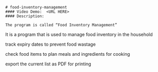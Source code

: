     # food-inventory-management
    #### Video Demo:  <URL HERE>
    #### Description:
    
    The program is called “Food Inventory Management”

It is a program that is used to manage food inventory in the household

track expiry dates to prevent food wastage

check food items to plan meals and ingredients for cooking

export the current list as PDF for printing
